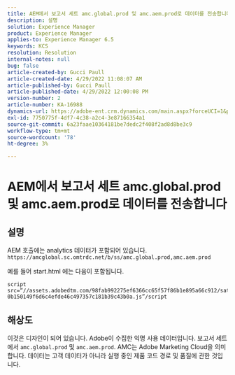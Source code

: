 ```yaml
---
title: AEM에서 보고서 세트 amc.global.prod 및 amc.aem.prod로 데이터를 전송합니다
description: 설명
solution: Experience Manager
product: Experience Manager
applies-to: Experience Manager 6.5
keywords: KCS
resolution: Resolution
internal-notes: null
bug: false
article-created-by: Gucci Paull
article-created-date: 4/29/2022 11:08:07 AM
article-published-by: Gucci Paull
article-published-date: 4/29/2022 12:00:08 PM
version-number: 2
article-number: KA-16988
dynamics-url: https://adobe-ent.crm.dynamics.com/main.aspx?forceUCI=1&pagetype=entityrecord&etn=knowledgearticle&id=ca7ac9a4-acc7-ec11-a7b6-0022480a10ee
exl-id: 7750775f-4df7-4c38-a2c4-3e87166354a1
source-git-commit: 6a23faae10364181be7dedc2f408f2ad8d8be3c9
workflow-type: tm+mt
source-wordcount: '78'
ht-degree: 3%

---
```


# AEM에서 보고서 세트 amc.global.prod 및 amc.aem.prod로 데이터를 전송합니다

## 설명



AEM 호출에는 analytics 데이터가 포함되어 있습니다. `https://amcglobal.sc.omtrdc.net/b/ss/amc.global.prod,amc.aem.prod`

예를 들어 start.html 에는 다음이 포함됩니다.

```
script src=“//assets.adobedtm.com/98fab992275ef6366cc65f57f86b1e895a66c912/satelliteLib-0b150149f6d6c4efde46c497357c181b39c43b0a.js”/script
```




## 해상도



이것은 디자인이 되어 있습니다. Adobe이 수집한 익명 사용 데이터입니다. 보고서 세트에서 `amc.global.prod` 및 `amc.aem.prod`. AMC는 Adobe Marketing Cloud을 의미합니다. 데이터는 고객 데이터가 아니라 실행 중인 제품 코드 경로 및 품질에 관한 것입니다.
